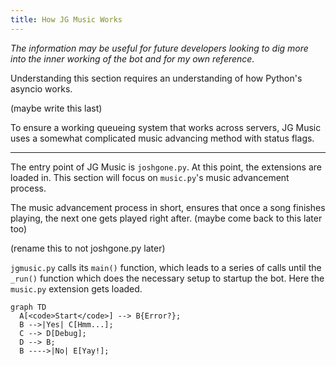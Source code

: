 ```yaml
---
title: How JG Music Works
---
```


*The information may be useful for future developers looking to dig more into the inner working of the bot and for my own reference.*

Understanding this section requires an understanding of how Python's asyncio works.

(maybe write this last)

To ensure a working queueing system that works across servers, JG Music uses a somewhat complicated music advancing method with status flags.

---

The entry point of JG Music is `joshgone.py`. At this point, the extensions are loaded in. This section will focus on `music.py`'s music advancement process.

The music advancement process in short, ensures that once a song finishes playing, the next one gets played right after. (maybe come back to this later too)

(rename this to not joshgone.py later)

`jgmusic.py` calls its `main()` function, which leads to a series of calls until the `_run()` function which does the necessary setup to startup the bot. Here the `music.py` extension gets loaded.

``` mermaid
graph TD
  A[<code>Start</code>] --> B{Error?};
  B -->|Yes| C[Hmm...];
  C --> D[Debug];
  D --> B;
  B ---->|No| E[Yay!];
```
